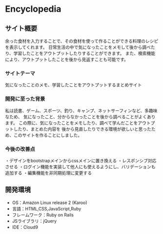 # Encyclopedia

## サイト概要
余った食材を入力することで、その食材を使って作ることができる料理のレシピを表示してくれます。
日常生活の中で気になったことをメモして後から調べたり、学習したことをアウトプットしたりすることができます。
また、検索機能により、アウトプットしたことを後から見返すことも可能です。

### サイトテーマ
気になったことのメモ、学習したことをアウトプットするまとめサイト

### 開発に至った背景
私は読書、ゲーム、スポーツ、釣り、キャンプ、ネットサーフィンなど、多趣味なため、
気になったこと、分からなかったことを後から調べることがよくあります。
この際に、気になったことをメモしたり、調べて学んだことをアウトプットしたり、まとめた内容を
後から見直したりできる環境が欲しいと思ったため、このサイトを作ることにしました。


### 今後の改善点
・デザインをbootstrapメインからcssメインに置き換える
・レスポンシブ対応させる
・ログイン機能を実装して他人にも使えるようにし、バリデーションも追加する
・編集機能を非同期処理に変更する


## 開発環境
- OS：Amazon Linux release 2 (Karoo)
- 言語：HTML,CSS,JavaScript,Ruby
- フレームワーク：Ruby on Rails
- JSライブラリ：jQuery
- IDE：Cloud9